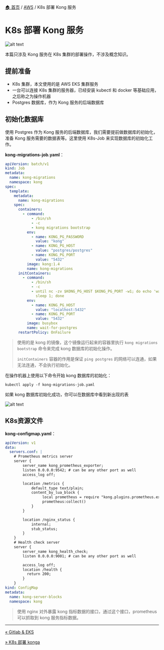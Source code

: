 [🏠 首页](../_index.md) / [AWS](_index.md) / K8s 部署 Kong 服务

# K8s 部署 Kong 服务

![alt text](https://images.poneding.com/2025/03/202503112117352.png)

本篇只涉及 Kong 服务在 K8s 集群的部署操作，不涉及概念知识。

## 提前准备

- K8s 集群，本文使用的是 AWS EKS 集群服务
- 一台可以连接 K8s 集群的服务器，已经安装 kubectl 和 docker 等基础应用，之后称之为操作机器
- Postgres 数据库，作为 Kong 服务的后端数据库

## 初始化数据库

使用 Postgres 作为 Kong 服务的后端数据库，我们需要提前做数据库的初始化，准备 Kong 服务需要的数据表等。这里使用 K8s-Job 来实现数据库的初始化工作。

**kong-migrations-job.yaml**：

```yaml
apiVersion: batch/v1
kind: Job
metadata:
  name: kong-migrations
  namespace: kong
spec:
  template:
    metadata:
      name: kong-migrations
    spec:
      containers:
        - command:
            - /bin/sh
            - -c
            - kong migrations bootstrap
          env:
            - name: KONG_PG_PASSWORD
              value: "kong"
            - name: KONG_PG_HOST
              value: "postgres/postgres"
            - name: KONG_PG_PORT
              value: "5432"
          image: kong:1.4
          name: kong-migrations
      initContainers:
        - command:
            - /bin/sh
            - -c
            - until nc -zv $KONG_PG_HOST $KONG_PG_PORT -w1; do echo 'waiting for db';
              sleep 1; done
          env:
            - name: KONG_PG_HOST
              value: "localhost:5432"
            - name: KONG_PG_PORT
              value: "5432"
          image: busybox
          name: wait-for-postgres
      restartPolicy: OnFailure
```

> 使用的是 kong 的镜像，这个镜像运行起来的容器里执行 `kong migrations bootstrap` 命令来完成 kong 数据库的初始化操作。
>
> `initContainers` 容器的作用是保证 `ping postgres` 的网络可以连通，如果无法连通，不会执行初始化。

在操作机器上使用以下命令开始 kong 数据库的初始化：

```shell
kubectl apply -f kong-migrations-job.yaml 
```

如果 kong 数据库初始化成功，你可以在数据库中看到新出现的表

![alt text](https://images.poneding.com/2025/03/202503112117314.png)

## K8s资源文件

**kong-configmap.yaml**：

```yaml
apiVersion: v1
data:
  servers.conf: |
    # Prometheus metrics server
    server {
        server_name kong_prometheus_exporter;
        listen 0.0.0.0:9542; # can be any other port as well
        access_log off;

        location /metrics {
            default_type text/plain;
            content_by_lua_block {
                 local prometheus = require "kong.plugins.prometheus.exporter"
                 prometheus:collect()
            }
        }

        location /nginx_status {
            internal;
            stub_status;
        }
    }
    # Health check server
    server {
        server_name kong_health_check;
        listen 0.0.0.0:9001; # can be any other port as well

        access_log off;
        location /health {
          return 200;
        }
    }
kind: ConfigMap
metadata:
  name: kong-server-blocks
  namespace: kong
```

> 使用 nginx 对外暴露 kong 指标数据的接口，通过这个接口，prometheus 可以抓取到 kong 服务指标数据。

---
[« Gitlab & EKS](gitlab-eks.md)

[» K8s 部署 konga](k8s-deploy-konga.md)
